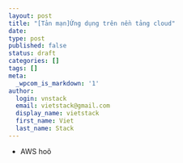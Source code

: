 ```yaml
---
layout: post
title: "[Tản mạn]Ứng dụng trên nền tảng cloud"
date: 
type: post
published: false
status: draft
categories: []
tags: []
meta:
  _wpcom_is_markdown: '1'
author:
  login: vnstack
  email: vietstack@gmail.com
  display_name: vietstack
  first_name: Viet
  last_name: Stack
---
```

<ul>
<li>AWS hoõ</li>
</ul>
